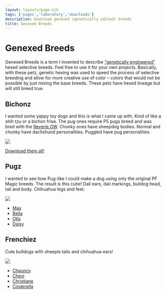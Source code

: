 ```yaml
---
layout: layouts/page.njk
tags: ['pages','laboratory','downloads']
description: Download genexed (genetically edited) breeds
title: Genexed Breeds
---
```

# Genexed Breeds
Genexed Breeds is a term I invented to describe ["genetically engineered"](/genetic-engineering) hexed selective breeds. Feel free to use it for your own projects. Basically, with these petz, genetic hexing was used to speed the process of selective breeding and allow for more creative use of color – colors that would not be possible by just mixing the base breeds. These petz have hexed lineage but will still breed true. 

## Bichonz
I wanted some yappy toy dogs and this is what I came up with. Kind of like a shih tzu or a bichon frise. The pug ones require P5 pugs breed and was bred with the [Reverie OW](http://jewellz.net/). Chonky ones have sheepdog bodies. Normal and chonky have dachshund personalities. Puggled have pug personalities. 

![](https://cdn.glitch.com/e8c48446-7221-44a1-aabd-d809cd1d1e34%2Fbichonz.png?v=1624929557253)

[Download them all!](https://cdn.glitch.com/e8c48446-7221-44a1-aabd-d809cd1d1e34%2Fbichonz.zip?v=1624929632552)

## Pugz
I wanted to see how Pug-like I could make a dog using only the original PF Magic breeds. The result is this cutie! Dali ears, dali markings, bulldog head, tail and body. Chihuahua legs and feet. 

![](https://cdn.glitch.com/e8c48446-7221-44a1-aabd-d809cd1d1e34%2Fpugz.png?v=1623370717397)

- [Max](https://cdn.glitch.com/e8c48446-7221-44a1-aabd-d809cd1d1e34%2FMax.pet?v=1623370849132)
- [Bella](https://cdn.glitch.com/e8c48446-7221-44a1-aabd-d809cd1d1e34%2FBella.pet?v=1623370838479)
- [Otis](https://cdn.glitch.com/e8c48446-7221-44a1-aabd-d809cd1d1e34%2FOtis.pet?v=1623370844792)
- [Daisy](https://cdn.glitch.com/e8c48446-7221-44a1-aabd-d809cd1d1e34%2FDaisy.pet?v=1623370842060)

## Frenchiez
Cute bulldogs with sheepie tails and chihuahua ears!

![](https://cdn.glitch.com/e8c48446-7221-44a1-aabd-d809cd1d1e34%2Ffrenchiez.png?v=1623272563278)

- [Chauncy](https://cdn.glitch.com/e8c48446-7221-44a1-aabd-d809cd1d1e34%2FChauncy.pet?v=1623272622797)
- [Chevi](https://cdn.glitch.com/e8c48446-7221-44a1-aabd-d809cd1d1e34%2FChevi.pet?v=1623272626132)
- [Christiane](https://cdn.glitch.com/e8c48446-7221-44a1-aabd-d809cd1d1e34%2FChristiane.pet?v=1623272629018)
- [Cinderella](https://cdn.glitch.com/e8c48446-7221-44a1-aabd-d809cd1d1e34%2FCinderella.pet?v=1623272632242)